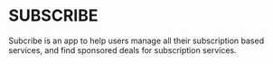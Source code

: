 SUBSCRIBE
=========

Subcribe is an app to help users manage all their subscription based services, and find sponsored deals for subscription services.
